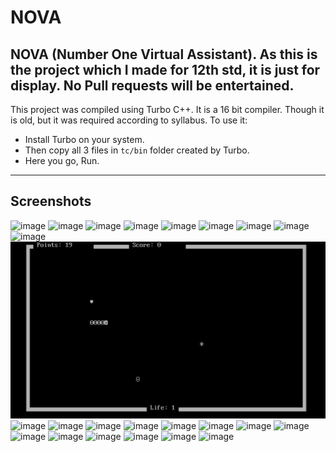 # NOVA
NOVA (Number One Virtual Assistant). As this is the project which I made for 12th std, it is just for display. No Pull requests will be entertained.
-------------------------------------------------------------------

This project was compiled using Turbo C++. It is a 16 bit compiler.
Though it is old, but it was required according to syllabus. 
To use it:
- Install Turbo on your system.
- Then copy all 3 files in `tc/bin` folder created by Turbo.
- Here you go, Run.

-------------------------------------------------------------------
## Screenshots
![image](ImageSources/1.jpg)
![image](ImageSources/2.jpg)
![image](ImageSources/3.jpg)
![image](ImageSources/4.jpg)
![image](ImageSources/5.jpg)
![image](ImageSources/6.jpg)
![image](ImageSources/7.jpg)
![image](ImageSources/8.jpg)
![image](ImageSources/9.jpg)
![image](ImageSources/10.jpg)
![image](ImageSources/11.jpg)
![image](ImageSources/12.jpg)
![image](ImageSources/13.jpg)
![image](ImageSources/14.jpg)
![image](ImageSources/15.jpg)
![image](ImageSources/16.jpg)
![image](ImageSources/17.jpg)
![image](ImageSources/18.jpg)
![image](ImageSources/19.jpg)
![image](ImageSources/20.jpg)
![image](ImageSources/21.jpg)
![image](ImageSources/22.jpg)
![image](ImageSources/23.jpg)
![image](ImageSources/24.jpg)

